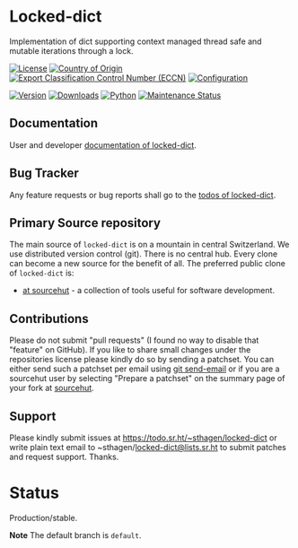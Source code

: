 # Locked-dict

Implementation of dict supporting context managed thread safe and mutable iterations through a lock.

[![License](https://git.sr.ht/~sthagen/locked-dict/blob/default/docs/badges/license-spdx-mit.svg)](https://git.sr.ht/~sthagen/locked-dict/tree/default/item/LICENSE)
[![Country of Origin](https://git.sr.ht/~sthagen/locked-dict/blob/default/docs/badges/country-of-origin-name-switzerland-neutral.svg)](https://git.sr.ht/~sthagen/locked-dict/tree/default/item/COUNTRY-OF-ORIGIN)
[![Export Classification Control Number (ECCN)](https://git.sr.ht/~sthagen/locked-dict/blob/default/docs/badges/export-control-classification-number_eccn-ear99-neutral.svg)](https://git.sr.ht/~sthagen/locked-dict/tree/default/item/EXPORT-CONTROL-CLASSIFICATION-NUMBER)
[![Configuration](https://git.sr.ht/~sthagen/locked-dict/blob/default/docs/badges/configuration-sbom.svg)](https://git.sr.ht/~sthagen/locked-dict/tree/default/item/docs/third-party/README.md)

[![Version](https://git.sr.ht/~sthagen/locked-dict/blob/default/docs/badges/latest-release.svg)](https://pypi.python.org/pypi/locked-dict/)
[![Downloads](https://git.sr.ht/~sthagen/locked-dict/blob/default/docs/badges/downloads-per-month.svg)](https://pepy.tech/project/locked-dict)
[![Python](https://git.sr.ht/~sthagen/locked-dict/blob/default/docs/badges/python-versions.svg)](https://pypi.python.org/pypi/locked-dict/)
[![Maintenance Status](https://git.sr.ht/~sthagen/locked-dict/blob/default/docs/badges/commits-per-year.svg)](https://git.sr.ht/~sthagen/locked-dict/log)

## Documentation

User and developer [documentation of locked-dict](https://codes.dilettant.life/docs/locked-dict).

## Bug Tracker

Any feature requests or bug reports shall go to the [todos of locked-dict](https://todo.sr.ht/~sthagen/locked-dict).

## Primary Source repository

The main source of `locked-dict` is on a mountain in central Switzerland.
We use distributed version control (git).
There is no central hub.
Every clone can become a new source for the benefit of all.
The preferred public clone of `locked-dict` is:

* [at sourcehut](https://git.sr.ht/~sthagen/locked-dict) - a collection of tools useful for software development.

## Contributions

Please do not submit "pull requests" (I found no way to disable that "feature" on GitHub).
If you like to share small changes under the repositories license please kindly do so by sending a patchset.
You can either send such a patchset per email using [git send-email](https://git-send-email.io) or 
if you are a sourcehut user by selecting "Prepare a patchset" on the summary page of your fork at [sourcehut](https://git.sr.ht/).

## Support

Please kindly submit issues at https://todo.sr.ht/~sthagen/locked-dict or write plain text email to ~sthagen/locked-dict@lists.sr.ht to submit patches and request support. Thanks.

# Status

Production/stable.

**Note** The default branch is `default`.
